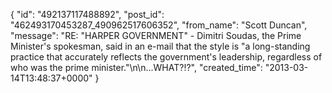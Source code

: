  {
   "id": "492137117488892",
   "post_id": "462493170453287_490962517606352",
   "from_name": "Scott Duncan",
   "message": "RE: \"HARPER GOVERNMENT\" - Dimitri Soudas, the Prime Minister's spokesman, said in an e-mail that the style is \"a long-standing practice that accurately reflects the government's leadership, regardless of who was the prime minister.\"\n\n...WHAT?!?",
   "created_time": "2013-03-14T13:48:37+0000"
 }
